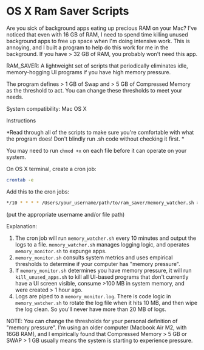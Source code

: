 # OS X Ram Saver Scripts

Are you sick of background apps eating up precious RAM on your Mac? I've noticed that even with 16 GB of RAM, I need to spend time killing unused background apps to free up space when I'm doing intensive work. This is annoying, and I built a program to help do this work for me in the background. If you have > 32 GB of RAM, you probably won't need this app.

RAM_SAVER: A lightweight set of scripts that periodically eliminates idle, memory-hogging UI programs if you have high memory pressure. 

The program defines > 1 GB of Swap and > 5 GB of Compressed Memory as the threshold to act. You can change these thresholds to meet your needs.

System compatibility: Mac OS X

Instructions

*Read through all of the scripts to make sure you're comfortable with what the program does! Don't blindly run .sh code without checking it first. *

You may need to run `chmod +x` on each file before it can operate on your system.

On OS X terminal, create a cron job: 

```bash
crontab -e
```

Add this to the cron jobs: 

```bash
*/10 * * * * /Users/your_username/path/to/ram_saver/memory_watcher.sh >> /Users/your_username/path/to/ram_saver/memory_monitor.log 2>&1
```
(put the appropriate username and/or file path)

Explanation: 
1. The cron job will run `memory_watcher.sh` every 10 minutes and output the logs to a file. `memory_watcher.sh` manages logging logic, and operates `memory_monitor.sh` to expunge apps.
2. `memory_monitor.sh` consults system metrics and uses empirical thresholds to determine if your computer has "memory pressure".
3. If `memory_monitor.sh` determines you have memory pressure, it will run `kill_unused_apps.sh` to kill all UI-based programs that don't currently have a UI screen visible, consume >100 MB in system memory, and were created > 1 hour ago.
4. Logs are piped to a `memory_monitor.log`. There is code logic in `memory_watcher.sh` to rotate the log file when it hits 10 MB, and then wipe the log clean. So you'll never have more than 20 MB of logs.

NOTE: You can change the thresholds for your personal definition of "memory pressure". I'm using an older computer (Macbook Air M2, with 16GB RAM), and I empirically found that Compressed Memory > 5 GB or SWAP > 1 GB usually means the system is starting to experience pressure. 


